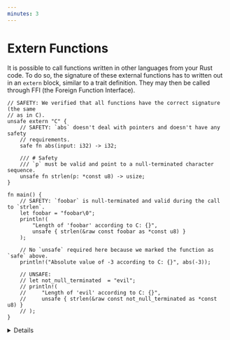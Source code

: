 ```yaml
---
minutes: 3
---
```


# Extern Functions

It is possible to call functions written in other languages from your Rust code.
To do so, the signature of these external functions has to written out in an
`extern` block, similar to a trait definition. They may then be called through 
FFI (the Foreign Function Interface).

```rust,editable
// SAFETY: We verified that all functions have the correct signature (the same
// as in C).
unsafe extern "C" {
    // SAFETY: `abs` doesn't deal with pointers and doesn't have any safety
    // requirements.
    safe fn abs(input: i32) -> i32;
    
    /// # Safety
    /// `p` must be valid and point to a null-terminated character sequence.
    unsafe fn strlen(p: *const u8) -> usize;
}

fn main() {
    // SAFETY: `foobar` is null-terminated and valid during the call to `strlen`.
    let foobar = "foobar\0";
    println!(
        "Length of 'foobar' according to C: {}", 
        unsafe { strlen(&raw const foobar as *const u8) }
    );
    
    // No `unsafe` required here because we marked the function as `safe` above.
    println!("Absolute value of -3 according to C: {}", abs(-3));

    // UNSAFE:
    // let not_null_terminated  = "evil";
    // println!(
    //     "Length of 'evil' according to C: {}", 
    //     unsafe { strlen(&raw const not_null_terminated as *const u8) }
    // );
}
```

<details>

By default, `extern` functions are unsafe to call, because they may have 
additional preconditions that need to be upheld, but which are outside the 
purview of the Rust compiler (because they are defined in a different language).

Calling external functions is usually only a problem when those functions do 
things with pointers which might violate Rust's memory model (such as `strlen`), 
but in general any C function might have undefined behaviour under any arbitrary 
circumstances.

Note how the `extern` block itself is already `unsafe`, because you as the author
of the extern declarations are responsible for making sure the signatures are 
correct and match what is defined on the C side (see also the corresponding 
[Release announcement] from the Rust team). Note also how, because `abs` does 
not have any additional safety requirements (other than calling the correct 
C function), we marked it as `safe`, which allows it to be called from `main`
without an `unsafe` block. This is not possible for `strlen` because of the 
requirements on the string pointer.

The `"C"` in this example is the ABI;
[other ABIs are available too](https://doc.rust-lang.org/reference/items/external-blocks.html).

[Release announcement]: https://blog.rust-lang.org/2024/10/17/Rust-1.82.0.html#safe-items-with-unsafe-extern

</details>

